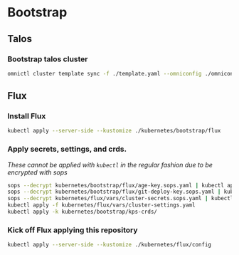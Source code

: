 # Bootstrap

## Talos

### Bootstrap talos cluster

```sh
omnictl cluster template sync -f ./template.yaml --omniconfig ./omniconfig.yaml
```

## Flux

### Install Flux

```sh
kubectl apply --server-side --kustomize ./kubernetes/bootstrap/flux
```

### Apply secrets, settings, and crds.

_These cannot be applied with `kubectl` in the regular fashion due to be encrypted with sops_

```sh
sops --decrypt kubernetes/bootstrap/flux/age-key.sops.yaml | kubectl apply -f -
sops --decrypt kubernetes/bootstrap/flux/git-deploy-key.sops.yaml | kubectl apply -f -
sops --decrypt kubernetes/flux/vars/cluster-secrets.sops.yaml | kubectl apply -f -
kubectl apply -f kubernetes/flux/vars/cluster-settings.yaml
kubectl apply -k kubernetes/bootstrap/kps-crds/
```

### Kick off Flux applying this repository

```sh
kubectl apply --server-side --kustomize ./kubernetes/flux/config
```
